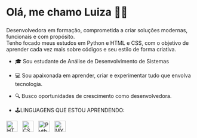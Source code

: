 # Olá, me chamo Luiza 👩‍💻

###

Desenvolvedora em formação, comprometida a criar soluções modernas, funcionais e com propósito.<br>
Tenho focado meus estudos em Python e HTML e CSS, com o objetivo de aprender cada vez mais sobre códigos e seu estilo de forma criativa. <br>

- 🎓 Sou estudante de Análise de Desenvolvimento de Sistemas <br>
- 💻 Sou apaixonada em aprender, criar e experimentar tudo que envolva tecnologia. <br>
- 🔍 Busco oportunidades de crescimento como desenvolvedora. <br>


- 🕹LINGUAGENS QUE ESTOU APRENDENDO:

<img 
    align="left" 
    alt="HTML"
    title="HTML" 
    width="30px" 
    style="padding-right: 10px;" 
    src="https://cdn.jsdelivr.net/gh/devicons/devicon@latest/icons/html5/html5-original.svg" 
/>

<img 
    align="left" 
    alt="CSS" 
    title="CSS"
    width="30px" 
    style="padding-right: 10px;" 
    src="https://cdn.jsdelivr.net/gh/devicons/devicon@latest/icons/css3/css3-original.svg" 
/>

<img 
    align="left" 
    alt="Python" 
    title="Python"
    width="30px" 
    style="padding-right: 10px;" 
    src="https://cdn.jsdelivr.net/gh/devicons/devicon@latest/icons/python/python-original.svg" 
/>

<img
align="left"
alt="MYSQL"
title="MSQL"
width="30px"
style="padding-right: 10px;"
src="https://github.com/user-attachments/assets/fcd1dc4d-257b-43b7-88a1-552beb9469f4"
/>

<br/>
<br/>



